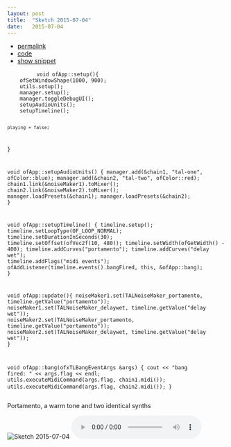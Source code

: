 ```yaml
---
layout: post
title:  "Sketch 2015-07-04"
date:   2015-07-04
---
```

<div class="code">
    <ul>
		<li><a href="{% post_url 2015-07-04-sketch %}">permalink</a></li>
		<li><a href="https://github.com/dailysketches/dailySketches/tree/master/sketches/2015-07-04">code</a></li>
		<li><a href="#" class="snippet-button">show snippet</a></li>
	</ul>
    <pre class="snippet">
        <code class="cpp">void ofApp::setup(){
    ofSetWindowShape(1000, 900);
    utils.setup();
    manager.setup();
    manager.toggleDebugUI();
    setupAudioUnits();
    setupTimeline();

    playing = false;
}

void ofApp::setupAudioUnits() {
    manager.add(&amp;chain1, "tal-one", ofColor::blue);
    manager.add(&amp;chain2, "tal-two", ofColor::red);
    chain1.link(&amp;noiseMaker1).toMixer();
    chain2.link(&amp;noiseMaker2).toMixer();
    manager.loadPresets(&amp;chain1);
    manager.loadPresets(&amp;chain2);
}

void ofApp::setupTimeline() {
    timeline.setup();
    timeline.setLoopType(OF_LOOP_NORMAL);
    timeline.setDurationInSeconds(30);
    timeline.setOffset(ofVec2f(10, 480));
    timeline.setWidth(ofGetWidth() - 400);
    timeline.addCurves("portamento");
    timeline.addCurves("delay wet");
    timeline.addFlags("midi events");
    ofAddListener(timeline.events().bangFired, this, &amp;ofApp::bang);
}

void ofApp::update(){
    noiseMaker1.set(TALNoiseMaker_portamento, timeline.getValue("portamento"));
    noiseMaker1.set(TALNoiseMaker_delaywet, timeline.getValue("delay wet"));
    noiseMaker2.set(TALNoiseMaker_portamento, timeline.getValue("portamento"));
    noiseMaker2.set(TALNoiseMaker_delaywet, timeline.getValue("delay wet"));
}

void ofApp::bang(ofxTLBangEventArgs &amp;args) {
    cout &lt;&lt; "bang fired: " &lt;&lt; args.flag &lt;&lt; endl;
    utils.executeMidiCommand(args.flag, chain1.midi());
    utils.executeMidiCommand(args.flag, chain2.midi());
}</code>
    </pre>
</div>
<p class="description">Portamento, a warm tone and two identical synths</p>
<p>
    <img src="https://github.com/dailysketches/sketches-2015-04-22/blob/master/openFrameworks/2015-07-04.png?raw=true" alt="Sketch 2015-07-04">
    <audio controls>
        <source src="https://github.com/dailysketches/sketches-2015-04-22/blob/master/openFrameworks/2015-07-04.mp3?raw=true" type="audio/mpeg">
        Your browser does not support the audio element.
    </audio>
</p>